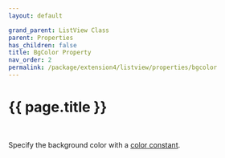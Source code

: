 ```yaml
---
layout: default

grand_parent: ListView Class
parent: Properties
has_children: false
title: BgColor Property
nav_order: 2
permalink: /package/extension4/listview/properties/bgcolor
---
```

# {{ page.title }}
<br>

Specify the background color with a <a href="/base/color">color constant</a>.